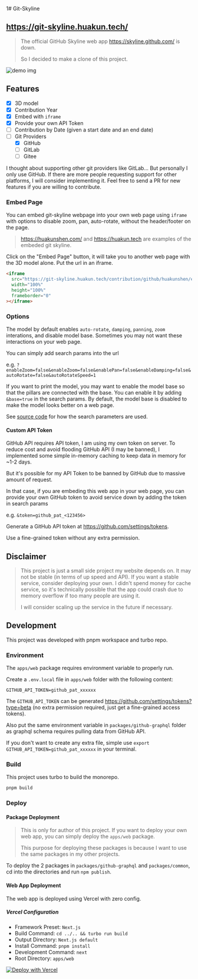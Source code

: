 1# Git-Skyline

## https://git-skyline.huakun.tech/

> The official GitHub Skyline web app https://skyline.github.com/ is down.
>
> So I decided to make a clone of this project.

![demo img](./README.assets/git-skyline-demo.png)

## Features

- [x] 3D model
- [x] Contribution Year
- [x] Embed with `iframe`
- [x] Provide your own API Token
- [ ] Contribution by Date (given a start date and an end date)
- [ ] Git Providers
  - [x] GitHub
  - [ ] GitLab
  - [ ] Gitee

I thought about supporting other git providers like GitLab... But personally I only use GitHub.
If there are more people requesting support for other platforms, I will consider implementing it.
Feel free to send a PR for new features if you are willing to contribute.

### Embed Page

You can embed git-skyline webpage into your own web page using `iframe` with options to disable zoom, pan, auto-rotate, without the header/footer on the page.

> https://huakunshen.com/ and https://huakun.tech are examples of the embeded git skyline.

Click on the "Embed Page" button, it will take you to another web page with the 3D model alone. Put the url in an iframe.

```html
<iframe
  src="https://git-skyline.huakun.tech/contribution/github/huakunshen/embed?year=2023&enableZoom=false"
  width="100%"
  height="100%"
  frameborder="0"
></iframe>
```

### Options

The model by default enables `auto-rotate`, `damping`, `panning`, `zoom` interations, and disable model base. Sometimes you may not want these interactions on your web page.

You can simply add search params into the url

e.g. `?enableZoom=false&enableZoom=false&enablePan=false&enableDamping=false&autoRotate=false&autoRotateSpeed=1`

If you want to print the model, you may want to enable the model base so that the pillars are connected with the base. You can enable it by adding `&base=true` in the search params. By default, the model base is disabled to make the model looks better on a web page.

See [source code](./apps/web/src/app/components/contribution-model.tsx) for how the search parameters are used.

#### Custom API Token

GitHub API requires API token, I am using my own token on server. To reduce cost and avoid flooding GitHub API (I may be banned), I implemented some simple in-memory caching to keep data in memory for ~1-2 days.

But it's possible for my API Token to be banned by GitHub due to massive amount of request.

In that case, if you are embeding this web app in your web page, you can provide your own GitHub token to avoid service down by adding the token in search params

e.g. `&token=github_pat_<123456>`

Generate a GitHub API token at https://github.com/settings/tokens.

Use a fine-grained token without any extra permission.

## Disclaimer

> This project is just a small side project my website depends on. It may not be stable (in terms of up speed and API). If you want a stable service, consider deploying your own. I didn't spend money for cache service, so it's technically possible that the app could crash due to memory overflow if too many people are using it.
>
> I will consider scaling up the service in the future if necessary.

## Development

This project was developed with pnpm workspace and turbo repo.

### Environment

The `apps/web` package requires environment variable to properly run.

Create a `.env.local` file in `apps/web` folder with the following content:

```
GITHUB_API_TOKEN=github_pat_xxxxxx
```

The `GITHUB_API_TOKEN` can be generated https://github.com/settings/tokens?type=beta (no extra permission required, just get a fine-grained access tokens).

Also put the same environment variable in `packages/github-graphql` folder as graphql schema requires pulling data from GitHub API.

If you don't want to create any extra file, simple use `export GITHUB_API_TOKEN=github_pat_xxxxxx` in your terminal.

### Build

This project uses turbo to build the monorepo.

```bash
pnpm build
```

### Deploy

#### Package Deployment

> This is only for author of this project. If you want to deploy your own web app, you can simply deploy the `apps/web` package.
>
> This purpose for deploying these packages is because I want to use the same packages in my other projects.

To deploy the 2 packages in `packages/github-graphql` and `packages/common`, cd into the directories and run `npm publish`.

#### Web App Deployment

The web app is deployed using Vercel with zero config.

##### Vercel Configuration

- Framework Preset: `Next.js`
- Build Command: `cd ../.. && turbo run build`
- Output Directory: `Next.js default`
- Install Command: `pnpm install`
- Development Command: `next`
- Root Directory: `apps/web`

[![Deploy with Vercel](https://vercel.com/button)](https://vercel.com/new/clone?repository-url=https%3A%2F%2Fgithub.com%2FHuakunShen%2Fgit-skyline&env=GITHUB_API_TOKEN&envDescription=For%20retrieving%20github%20contribution%20and%20graphql%20schema%2C%20required%20in%20both%20building%20and%20deployment&envLink=https%3A%2F%2Fgithub.com%2Fsettings%2Ftokens%3Ftype%3Dbeta&project-name=git-skyline&repository-name=git-skyline)
